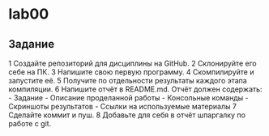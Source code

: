 # lab00
## Задание

  1  Создайте репозиторий для дисциплины на GitHub.
  2  Склонируйте его себе на ПК.
  3  Напишите свою первую программу.
  4 Скомпилируйте и запустите её.
  5  Получите по отдельности результаты каждого этапа компиляции.
  6  Напишите отчёт в README.md. Отчёт должен содержать:
       - Задание
       - Описание проделанной работы
       - Консольные команды
       - Скриншоты результатов
       - Ссылки на используемые материалы
  7  Сделайте коммит и пуш.
  8  Добавьте для себя в отчёт шпаргалку по работе с git.
